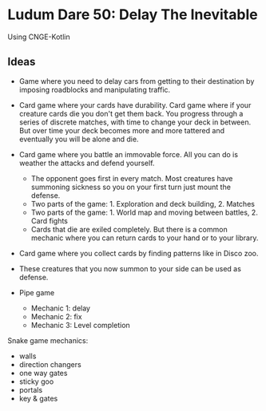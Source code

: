 # Ludum Dare 50: Delay The Inevitable
Using CNGE-Kotlin

## Ideas
* Game where you need to delay cars from getting to their destination by imposing roadblocks and manipulating traffic.
* Card game where your cards have durability. Card game where if your creature cards die you don't get them back. You progress through a series of discrete matches, with time to change your deck in between. But over time your deck becomes more and more tattered and eventually you will be alone and die.
* Card game where you battle an immovable force. All you can do is weather the attacks and defend yourself.
  * The opponent goes first in every match. Most creatures have summoning sickness so you on your first turn just mount the defense.
  * Two parts of the game: 1. Exploration and deck building, 2. Matches
  * Two parts of the game: 1. World map and moving between battles, 2. Card fights
  * Cards that die are exiled completely. But there is a common mechanic where you can return cards to your hand or to your library.

* Card game where you collect cards by finding patterns like in Disco zoo.
* These creatures that you now summon to your side can be used as defense.

* Pipe game
    * Mechanic 1: delay
    * Mechanic 2: fix
    * Mechanic 3: Level completion

Snake game mechanics:
* walls
* direction changers
* one way gates
* sticky goo
* portals
* key & gates